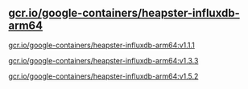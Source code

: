 
[gcr.io/google-containers/heapster-influxdb-arm64](https://hub.docker.com/r/anjia0532/google-containers.heapster-influxdb-arm64/tags/)
-----


[gcr.io/google-containers/heapster-influxdb-arm64:v1.1.1](https://hub.docker.com/r/anjia0532/google-containers.heapster-influxdb-arm64/tags/)


[gcr.io/google-containers/heapster-influxdb-arm64:v1.3.3](https://hub.docker.com/r/anjia0532/google-containers.heapster-influxdb-arm64/tags/)


[gcr.io/google-containers/heapster-influxdb-arm64:v1.5.2](https://hub.docker.com/r/anjia0532/google-containers.heapster-influxdb-arm64/tags/)


